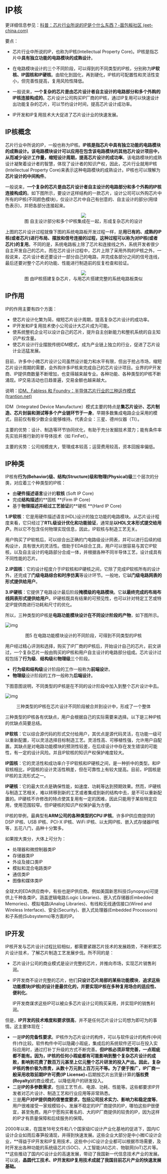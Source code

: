 # IP核

更详细信息参见：[科普：芯片行业所说的IP是个什么东西？-面包板社区 (eet-china.com)](https://www.eet-china.com/mp/a61226.html)

要点：

- 芯片行业中所说的IP，也称为IP核(Intellectual Property Core)。IP核是指芯片中**具有独立功能的电路模块的成熟设计**。

- 在电路模块设计的三个不同阶段，可以得到的不同类型的IP核，分别称为**IP软核、IP固核和IP硬核**。由软化到固化，再到硬化，IP核的可配置性和灵活性变小，但完善性提高，复用风险性降低。

- 一般说来，**一个复杂的芯片是由芯片设计者自主设计的电路部分和多个外购的IP核连接构成的**。芯片设计公司购买IP厂商的IP核，通过IP复用可以快速设计出功能复杂的芯片，可以节约设计时间，提高芯片设计成功率。

- IP开发和IP复用技术大大促进了芯片设计业的快速发展。

  

## IP核概念

芯片行业中所说的IP，一般也称为IP核。**IP核是指芯片中具有独立功能的电路模块的成熟设计。**该电路模块设计可以应用在包含该电路模块的其他芯片设计项目中，从而**减少设计工作量，缩短设计周期，提高芯片设计的成功率**。该电路模块的成熟设计凝聚着设计者的智慧，体现了设计者的知识产权，因此，芯片行业就用IP核 (Intellectual Property Core)来表示这种电路模块的成熟设计。IP核也可以理解为**芯片设计的中间构件**。

一般说来，**一个复杂的芯片是由芯片设计者自主设计的电路部分和多个外购的IP核连接构成的**。如下图所示，要设计这样结构的一款芯片，设计公司可以外购芯片中所有的IP核(不同颜色模块)，仅设计芯片中自己有创意的、自主设计的部分(用绿色表示)，并把各部分连接起来。

<figure align="center"><img src="https://i.loli.net/2021/08/25/6mvfD1IEKt3pea7.jpg"></img><figcaption>图 自主设计部分和多个IP核集成在一起，形成复杂芯片的设计</figcaption></figure>

上图的芯片设计过程就像下图的系统电路板开发过程一样，是**用已有的、成熟的IP核(或者芯片)进行布局、摆放和信号连接的过程，这种过程可以称为对IP核(或者芯片)的复用**。不同的是，系统电路板上除了芯片和连接线之外，系统开发者很少自主开发自己的芯片。而在芯片设计过程中，芯片上除了采用外购的IP核之外，一般说来，芯片设计者还要设计一部分自己的电路，并完成各部分之间的信号连线，最后还要对整个芯片的功能、性能进行制造前的反复检查和验证。

<figure align="center"><img src="https://i.loli.net/2021/08/25/28hma3FpedfP6bI.jpg"></img><figcaption>图 由IP核搭建复杂芯片，与用芯片搭建完整的系统电路板类似</figcaption></figure>

## IP作用

IP的作用主要有四个方面：

* 使芯片设计化繁为简，缩短芯片设计周期，提高复杂芯片设计的成功率。
* IP开发和IP复用技术使小公司设计大芯片成为可能。
* 使系统整机企业可以设计自己的芯片，提升自主创新能力和整机系统的自主知识产权含量。
* 使芯片设计行业摆脱传统IDM模式，成为产业链上独立的行业，促进了芯片设计业迅猛发展。

目前，许多中小微芯片设计公司虽然设计能力和水平有限，但出于抢占市场，缩短芯片设计周期的需要，会外购许多IP核来完成自己的芯片设计项目。业界的IP开发商、IP提供商数量不断增加，也变得越来越专业。各种功能、各种类型的IP核不断涌现。IP交易活动也日趋普遍，交易金额也越来越大。

说明：[IDM、Fabless 和 Foundry：半导体芯片行业的三种运作模式 (trantion.net)](https://www.trantion.net/h-nd-245.html)

IDM（Integrated Device Manufacture）模式主要的特点是**集芯片设计、芯片制造、芯片封装和测试等多个产业链环节于一身**。早期多数集成电路企业采用的模式，目前仅有极少数企业能够维持。代表企业：三星、德州仪器（TI）。

 主要的优势：设计、制造等环节协同优化，有助于充分发掘技术潜力；能有条件率先实验并推行新的半导体技术（如 FinFet）。

主要的劣势：公司规模庞大，管理成本较高；运营费用较高，资本回报率偏低。



## IP种类

IP核有**行为(Behavior)级、结构(Structure)级和物理(Physical)级**三个层次的分类，对应着三个种类型的IP核：

* 由**硬件描述语言**设计的**软核** (Soft IP Core)
* 完成**结构描述**的**固核 **(Firm IP Core)
* 基于**物理描述并经过工艺验证**的**硬核 **(Hard IP Core)

**1.IP软核**：它是用硬件描述语言(HDL)设计的独立功能的电路模块。从芯片设计程度来看，它只经过了**RTL级设计优化和功能验证**，通常是**以HDL文本形式提交给用户**。所以它不包含任何物理实现信息，因此，IP软核与制造工艺无关。

用户购买了IP软核后，可以综合出正确的门电路级设计网表，并可以进行后续的结构设计，具有很大的灵活性。借助于EDA综合工具，用户可以很容易与其它IP软核，以及自主设计的电路部分合成一体，并根据各种不同半导体工艺，设计成具有不同性能的芯片。

**2.IP固核**：它的设计程度介于IP软核和IP硬核之间，它除了完成IP软核所有的设计外，还完成了**门级电路综合和时序仿真**等设计环节。一般地，它**以门级电路网表的形式提供给用户**。

**3.IP硬核**：它提供了电路设计最后阶段**掩模级的电路模块**。它**以最终完成的布局布线网表形式提供给用户**。IP硬核既具有结果的可预见性，也可以针对特定工艺或特定IP提供商进行功耗和尺寸的优化。

所以，三种类型的IP核是**电路功能模块设计在不同设计阶段的产物**，如下图所示。

![img](https://i.loli.net/2021/09/02/4JQeGz8hD7WEwBZ.jpg)

<center>图5 在电路功能模块设计的不同阶段，可得到不同类型的IP核</center>



用户经过精心评测和选择，购买了IP厂商的IP核后，开始设计自己的芯片。前文讲过，一个复杂芯片一般由购买的IP核和用户自主设计的电路部分组成。芯片设计过程包括了**行为级**、**结构级**和**物理级**三个阶段。

* **行为级和结构级**设计阶段的工作一般称为**前端设计**。
* **物理级**设计阶段的工作一般称为**后端设计**。

下图意图说明，不同类型的IP核是在不同的设计阶段中加入到整个芯片设计中去。

![img](https://i.loli.net/2021/09/02/DkL2KmOxT57JijX.jpg)

<center>三种类型的IP核在芯片设计不同阶段被合并到设计中，形成了一个整体</center>



三种类型的IP核各有优缺点，用户会根据自己的实际需要来选择。以下是三种IP核的优缺点简要总结。

**IP软核**：它以综合源代码的形式交付给用户，其优点是源代码灵活，在功能一级可以重新配置，可以灵活选择目标制造工艺。灵活性高、可移植性强，允许用户自配置。其缺点是对电路功能模块的预测性较差，在后续设计中存在发生错误的可能性，有一定的设计风险。并且IP软核的知识产权保护难度较大。

**IP固核**：它的灵活性和成功率介于IP软核和IP硬核之间，是一种折中的类型。和IP软核相比，IP固核的设计灵活性稍差，但在可靠性上有较大提高。目前，IP固核是IP核的主流形式之一。

**IP硬核**：它的最大优点是确保性能，如速度、功耗等达到预期效果。然而，IP硬核与制造工艺相关，难以转移到新的工艺或者集成到新的结构中去，是不可以重新配置的。IP硬核不许修改的特点使其复用有一定的困难，因此只能用于某些特定应用，使用范围较窄。但IP硬核的知识产权保护最为方便。



IP核的举例，最典型有**ARM公司的各种类型的CPU IP核**。许多IP供应商提供的DSP IP核、USB IP核、PCI-X IP核、WiFi IP核、以太网IP核、嵌入式存储器IP核等，五花八门，品种十分繁多。

如果按大类分，大体上可分为：

* 处理器和微控制器类IP
* 存储器类IP
* 外设及接口类IP
* 模拟和混合电路类IP
* 通信类IP
* 图像和媒体类IP

全球大的EDA供应商中，有些也是IP供应商。例如美国新思科技(Synopsys)可提供上千种各类IP。涵盖逻辑电路(Logic Libraries)、嵌入式存储器(Embedded Memories)、模拟电路(Analog Libraries)、有线和无线通信接口(Wired and Wireless Interface)、安全(Security)、嵌入式处理器(Embedded Processors) 和子系统(Subsystems)等方面的IP。



## IP开发

IP核开发与芯片设计过程比较相似，都需要紧跟芯片技术的发展趋势，不断积累芯片设计技术，了解芯片制造工艺发展步伐。所不同的是：

* 芯片设计公司的商业模式是设计完整的芯片，并推向市场，实现芯片销售利润。

* IP开发商不设计完整的芯片，他们**只设计芯片局部的某些功能模块**，**追求这些功能模块(IP核)的设计是最优化的，并要实现IP核在多种复用场合的适应性、便利化**。

  IP开发商谋求这些IP可以被众多芯片设计公司购买采用，并实现IP的销售利润。

但是，**IP开发的技术难度和要求很高**，并不是任何芯片设计公司想为即可为的事情。这主要体现在：

* 一是**IP的完备性要求**。IP核作为芯片设计的构件，可以与软件设计的构件(中间件)作比较。软件构件中可以隐藏小瑕疵，集成后的系统软件还可以在投入实际应用时，通过打补丁升级的方式不断完善。**但IP核必须非常完善，一点瑕疵都不能有。**因为，IP核的任何小瑕疵都有可能影响到整个复杂芯片设计的成败，影响到花费了数百万元甚至上亿元整个芯片研发的投入产出。因此，复杂IP核的售价极为昂贵，从数十万元到上百万元不等。为了便于推广，IP厂商一般采用收取前期**IP许可费(IP License)**+后期按芯片出货量计算的<b>版权费(Royalty)</b>的商业模式，以降低用户的研发投入。
* 二是**IP的多参数需求**，包括工艺节点、电源、功耗、性能等。这些都要求IP开发者对芯片设计、制造工艺和行业应用等非常熟悉。
* 三是**用户对IP提供商的信誉度要求，包括公司技术实力、影响力和稳定度等**。用户很难接受一家规模较小，发展不稳定的IP厂商提供的IP，哪怕这些IP很便宜，甚至免费。用户宁愿购买著名的、大的IP厂商提供的较贵的IP，因为这样的IP才有质量保障和后续服务的保障。

2000年以来，在国发18号文件和八个国家级IC设计产业化基地的促进下，国内IC设计企业如雨后春笋般涌现，并得到快速发展。这些企业大部分是中小微IC设计企业，**得益于IP开发和IP复用技术，这些中小IC设计企业都可以根据市场需要，及时开发出各种功能的系统级芯片(SOC)、人工智能(AI)芯片、物联网(IoT)芯片等。**这些推动了国内IC设计业的高速发展，带动了我国新一代信息技术产业的发展。可以说，**晶圆代工技术、IP开发和IP复用技术成就了我国目前芯片产业的快速发展基础。**

 

